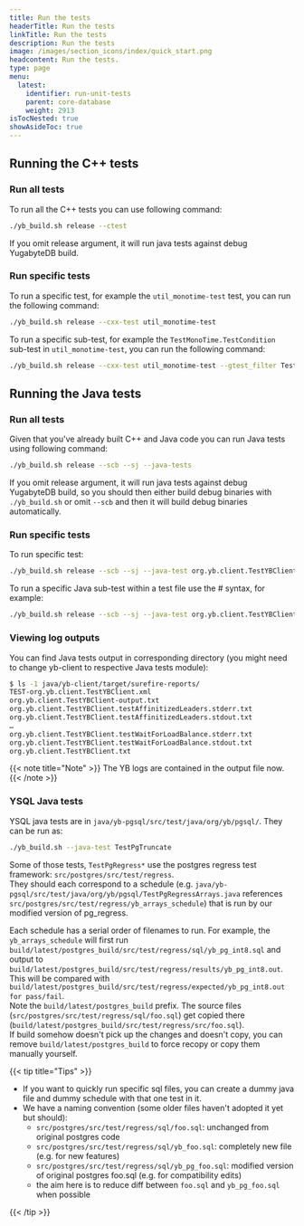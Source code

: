 ```yaml
---
title: Run the tests
headerTitle: Run the tests
linkTitle: Run the tests
description: Run the tests
image: /images/section_icons/index/quick_start.png
headcontent: Run the tests.
type: page
menu:
  latest:
    identifier: run-unit-tests
    parent: core-database
    weight: 2913
isTocNested: true
showAsideToc: true
---
```



## Running the C++ tests

### Run all tests

To run all the C++ tests you can use following command:

```sh
./yb_build.sh release --ctest
```

If you omit release argument, it will run java tests against debug YugabyteDB build.

### Run specific tests

To run a specific test, for example the `util_monotime-test` test, you can run the following command:

```sh
./yb_build.sh release --cxx-test util_monotime-test
```

To run a specific sub-test, for example the `TestMonoTime.TestCondition` sub-test in `util_monotime-test`, you can run the following command:

```sh
./yb_build.sh release --cxx-test util_monotime-test --gtest_filter TestMonoTime.TestCondition
```

## Running the Java tests

### Run all tests

Given that you've already built C++ and Java code you can run Java tests using following command:

```sh
./yb_build.sh release --scb --sj --java-tests
```

If you omit release argument, it will run java tests against debug YugabyteDB build, so you should then either build debug binaries with `./yb_build.sh` or omit `--scb` and then it will build debug binaries automatically.

### Run specific tests

To run specific test:

```sh
./yb_build.sh release --scb --sj --java-test org.yb.client.TestYBClient
```

To run a specific Java sub-test within a test file use the # syntax, for example:

```sh
./yb_build.sh release --scb --sj --java-test org.yb.client.TestYBClient#testClientCreateDestroy
```

### Viewing log outputs

You can find Java tests output in corresponding directory (you might need to change yb-client to respective Java tests module):

```sh
$ ls -1 java/yb-client/target/surefire-reports/
TEST-org.yb.client.TestYBClient.xml
org.yb.client.TestYBClient-output.txt
org.yb.client.TestYBClient.testAffinitizedLeaders.stderr.txt
org.yb.client.TestYBClient.testAffinitizedLeaders.stdout.txt
…
org.yb.client.TestYBClient.testWaitForLoadBalance.stderr.txt
org.yb.client.TestYBClient.testWaitForLoadBalance.stdout.txt
org.yb.client.TestYBClient.txt
```

{{< note title="Note" >}}
The YB logs are contained in the output file now.
{{< /note >}}

### YSQL Java tests

YSQL java tests are in `java/yb-pgsql/src/test/java/org/yb/pgsql/`.  They can be run as:
```bash
./yb_build.sh --java-test TestPgTruncate
```
Some of those tests, `TestPgRegress*` use the postgres regress test framework: `src/postgres/src/test/regress`.  
They should each correspond to a schedule (e.g. `java/yb-pgsql/src/test/java/org/yb/pgsql/TestPgRegressArrays.java` references `src/postgres/src/test/regress/yb_arrays_schedule`) 
that is run by our modified version of pg_regress.

Each schedule has a serial order of filenames to run.  For example, the `yb_arrays_schedule` will first run `build/latest/postgres_build/src/test/regress/sql/yb_pg_int8.sql` 
and output to `build/latest/postgres_build/src/test/regress/results/yb_pg_int8.out`.  This will be compared with `build/latest/postgres_build/src/test/regress/expected/yb_pg_int8.out for pass/fail`.  
Note the `build/latest/postgres_build` prefix.  The source files (`src/postgres/src/test/regress/sql/foo.sql`) get copied there (`build/latest/postgres_build/src/test/regress/src/foo.sql`).  
If build somehow doesn't pick up the changes and doesn't copy, you can remove `build/latest/postgres_build` to force recopy or copy them manually yourself.


{{< tip title="Tips" >}}

   - If you want to quickly run specific sql files, you can create a dummy java file and dummy schedule with that one test in it.
   - We have a naming convention (some older files haven't adopted it yet but should):
     - `src/postgres/src/test/regress/sql/foo.sql`: unchanged from original postgres code
     - `src/postgres/src/test/regress/sql/yb_foo.sql`: completely new file (e.g. for new features)
     - `src/postgres/src/test/regress/sql/yb_pg_foo.sql`: modified version of original postgres foo.sql (e.g. for compatibility edits) 
     - the aim here is to reduce diff between `foo.sql` and `yb_pg_foo.sql` when possible

{{< /tip >}}

